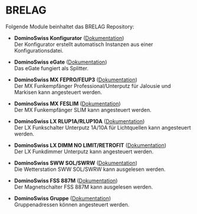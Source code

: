 # BRELAG

Folgende Module beinhaltet das BRELAG Repository:

- __DominoSwiss Konfigurator__ ([Dokumentation](DominoSwissConfigurator))  
    Der Konfigurator erstellt automatisch Instanzen aus einer Konfigurationsdatei.

- __DominoSwiss eGate__ ([Dokumentation](DominoSwissEGate))  
	Das eGate fungiert als Splitter.

- __DominoSwiss MX FEPRO/FEUP3__ ([Dokumentation](DominoSwissMXFEShutter))  
	Der MX Funkempfänger Professional/Unterputz für Jalousie und Markisen kann angesteuert werden.

- __DominoSwiss MX FESLIM__ ([Dokumentation](DominoSwissMXFESLIM))  
	Der MX Funkempfänger SLIM kann angesteuert werden.

- __DominoSwiss LX RLUP1A/RLUP10A__ ([Dokumentation](DominoSwissMXRLUP))  
	Der LX Funkschalter Unterputz 1A/10A für Lichtquellen kann angesteuert werden.

- __DominoSwiss LX DIMM NO LIMIT/RETROFIT__ ([Dokumentation](DominoSwissMXLXDIMM))  
	Der LX Funkdimmer Unterputz kann angesteuert werden.

- __DominoSwiss SWW SOL/SWRW__ ([Dokumentation](DominoSwissWeatherstation))  
	Die Wetterstation SWW SOL/SWRW kann ausgelesen werden.
	
- __DominoSwiss FSS 887M__ ([Dokumentation](DominoSwissFSS887M))  
    Der Magnetschalter FSS 887M kann ausgelesen werden.
	
- __DominoSwiss Gruppe__ ([Dokumentation](DominoSwissGroup))  
    Gruppenadressen können angesteuert werden.